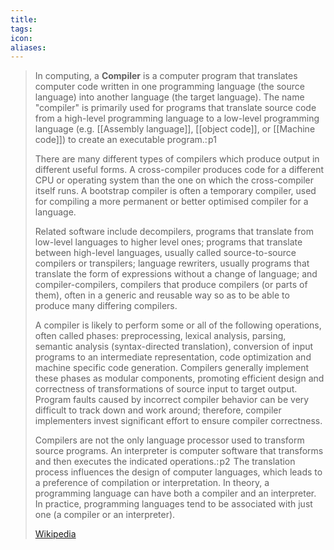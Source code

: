 ```yaml
---
title: 
tags: 
icon: 
aliases: 
---
```

> In computing, a **Compiler** is a computer program that translates computer code written in one programming language (the source language) into another language (the target language). The name "compiler" is primarily used for programs that translate source code from a high-level programming language to a low-level programming language (e.g. [[Assembly language]], [[object code]], or [[Machine code]]) to create an executable program.: p1 
>
> There are many different types of compilers which produce output in different useful forms. A cross-compiler  produces code for a different CPU or operating system than the one on which the cross-compiler itself runs.  A bootstrap compiler is often a temporary compiler, used for compiling a more permanent or better optimised compiler for a language.
>
> Related software include decompilers, programs that translate from low-level languages to higher level ones; programs that translate between high-level languages, usually called source-to-source compilers or transpilers; language rewriters, usually programs that translate the form of expressions without a change of language; and compiler-compilers, compilers that produce compilers (or parts of them), often in a generic and reusable way so as to be able to produce many differing compilers.
>
> A compiler is likely to perform some or all of the following operations, often called phases: preprocessing, lexical analysis, parsing, semantic analysis (syntax-directed translation), conversion of input programs to an intermediate representation, code optimization and machine specific code generation. Compilers generally implement these phases as modular components, promoting efficient design and correctness of transformations of source input to target output. Program faults caused by incorrect compiler behavior can be very difficult to track down and work around; therefore, compiler implementers invest significant effort to ensure compiler correctness.
>
> Compilers are not the only language processor used to transform source programs. An interpreter is computer software that transforms and then executes the indicated operations.: p2  The translation process influences the design of computer languages, which leads to a preference of compilation or interpretation. In theory, a programming language can have both a compiler and an interpreter. In practice, programming languages tend to be associated with just one (a compiler or an interpreter).
>
> [Wikipedia](https://en.wikipedia.org/wiki/Compiler)